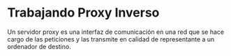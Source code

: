 # Trabajando Proxy Inverso

Un servidor proxy es una interfaz de comunicación en una red que se hace cargo de las peticiones y las transmite en calidad de representante a un ordenador de destino. 


